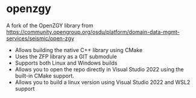 # openzgy
A fork of the OpenZGY library from https://community.opengroup.org/osdu/platform/domain-data-mgmt-services/seismic/open-zgy

- Allows building the native C++ library using CMake
- Uses the ZFP library as a GIT submodule
- Supports both Linux and Windows builds
- Allows you to open the repo directly in Visual Studio 2022 using the built-in CMake support.
- Allows you to build a linux version using Visual Studio 2022 and WSL2 support

